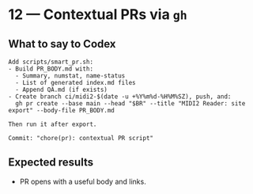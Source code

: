 # 12 — Contextual PRs via `gh`

## What to say to Codex
```
Add scripts/smart_pr.sh:
- Build PR_BODY.md with:
  - Summary, numstat, name-status
  - List of generated index.md files
  - Append QA.md (if exists)
- Create branch ci/midi2-$(date -u +%Y%m%d-%H%M%SZ), push, and:
  gh pr create --base main --head "$BR" --title "MIDI2 Reader: site export" --body-file PR_BODY.md

Then run it after export.

Commit: "chore(pr): contextual PR script"
```
## Expected results
- PR opens with a useful body and links.
